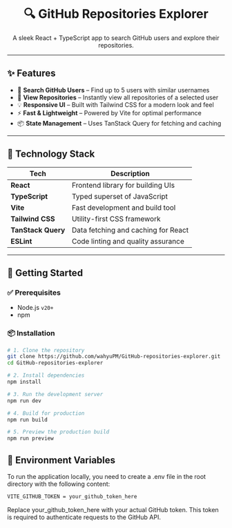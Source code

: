 <div align="center">
  <h1>🔍 GitHub Repositories Explorer</h1>
  <p>A sleek React + TypeScript app to search GitHub users and explore their repositories.</p>
</div>

---

## ✨ Features

- 🔎 **Search GitHub Users** – Find up to 5 users with similar usernames
- 📂 **View Repositories** – Instantly view all repositories of a selected user
- 💡 **Responsive UI** – Built with Tailwind CSS for a modern look and feel
- ⚡ **Fast & Lightweight** – Powered by Vite for optimal performance
- 📦 **State Management** – Uses TanStack Query for fetching and caching

---

## 🧰 Technology Stack

| Tech               | Description                         |
| ------------------ | ----------------------------------- |
| **React**          | Frontend library for building UIs   |
| **TypeScript**     | Typed superset of JavaScript        |
| **Vite**           | Fast development and build tool     |
| **Tailwind CSS**   | Utility-first CSS framework         |
| **TanStack Query** | Data fetching and caching for React |
| **ESLint**         | Code linting and quality assurance  |

---

## 🚀 Getting Started

### ✅ Prerequisites

- Node.js `v20+`
- npm

### 📦 Installation

```bash
# 1. Clone the repository
git clone https://github.com/wahyuPM/GitHub-repositories-explorer.git
cd GitHub-repositories-explorer

# 2. Install dependencies
npm install

# 3. Run the development server
npm run dev

# 4. Build for production
npm run build

# 5. Preview the production build
npm run preview
```

## 🔑 Environment Variables

To run the application locally, you need to create a .env file in the root directory with the following content:

```bash
VITE_GITHUB_TOKEN = your_github_token_here
```

Replace your_github_token_here with your actual GitHub token. This token is required to authenticate requests to the GitHub API.
